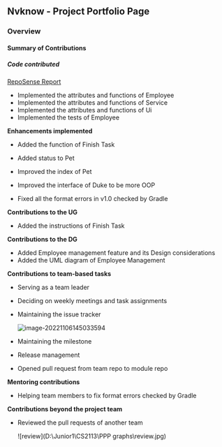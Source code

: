 ## Nvknow - Project Portfolio Page

### Overview


#### Summary of Contributions

##### **Code contributed**

[RepoSense Report](https://nus-cs2113-ay2223s1.github.io/tp-dashboard/?search=nvknow&sort=groupTitle&sortWithin=title&timeframe=commit&mergegroup=&groupSelect=groupByRepos&breakdown=true&checkedFileTypes=docs~functional-code~test-code~other&since=2022-09-16&tabOpen=true&tabType=authorship&tabAuthor=nvknow&tabRepo=AY2223S1-CS2113-F11-2%2Ftp%5Bmaster%5D&authorshipIsMergeGroup=false&authorshipFileTypes=docs~functional-code~test-code~other&authorshipIsBinaryFileTypeChecked=false&authorshipIsIgnoredFilesChecked=false)

- Implemented the attributes and functions of Employee
- Implemented the attributes and functions of Service
- Implemented the attributes and functions of Ui
- Implemented the tests of Employee

**Enhancements implemented**

- Added the function of Finish Task
- Added status to Pet

- Improved the index of Pet
- Improved the interface of Duke to be more OOP
- Fixed all the format errors in v1.0 checked by Gradle

**Contributions to the UG**

- Added the instructions of Finish Task

**Contributions to the DG**

- Added Employee management feature and its Design considerations
- Added the UML diagram of Employee Management

**Contributions to team-based tasks**

- Serving as a team leader

- Deciding on weekly meetings and task assignments

- Maintaining the issue tracker

  ![image-20221106145033594](C:\Users\13757\AppData\Roaming\Typora\typora-user-images\image-20221106145033594.png)

- Maintaining the milestone

- Release management

- Opened pull request from team repo to module repo

**Mentoring contributions**

- Helping team members to fix format errors checked by Gradle

**Contributions beyond the project team**

- Reviewed the pull requests of another team

  ![review](D:\Junior1\CS2113\PPP graphs\review.jpg)

  

